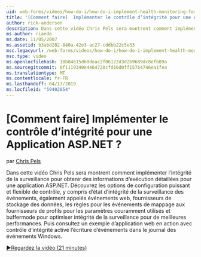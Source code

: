 ```yaml
---
uid: web-forms/videos/how-do-i/how-do-i-implement-health-monitoring-for-an-aspnet-application
title: '[Comment faire]  Implémenter le contrôle d’intégrité pour une Application ASP.NET ? | Microsoft Docs'
author: rick-anderson
description: Dans cette vidéo Chris Pels sera montrent comment implémenter l’intégrité de la surveillance pour obtenir des informations d’exécution détaillées pour une application ASP.NET. Découvrez la puissante et...
ms.author: riande
ms.date: 11/05/2007
ms.assetid: b3abd282-840a-42e3-ac27-cddbb22c5e33
msc.legacyurl: /web-forms/videos/how-do-i/how-do-i-implement-health-monitoring-for-an-aspnet-application
msc.type: video
ms.openlocfilehash: 18b84615d60deac2f06122d3d2b9689dc8efb09a
ms.sourcegitcommit: 0f1119340e4464720cfd16d0ff15764746ea1fea
ms.translationtype: MT
ms.contentlocale: fr-FR
ms.lasthandoff: 04/17/2019
ms.locfileid: "59402854"
---
```

# <a name="how-do-i--implement-health-monitoring-for-an-aspnet-application"></a>[Comment faire]  Implémenter le contrôle d’intégrité pour une Application ASP.NET ?

par [Chris Pels](https://twitter.com/chrispels)

Dans cette vidéo Chris Pels sera montrent comment implémenter l’intégrité de la surveillance pour obtenir des informations d’exécution détaillées pour une application ASP.NET. Découvrez les options de configuration puissant et flexible de contrôle, y compris d’état d’intégrité de la surveillance des événements, également appelés événements web, fournisseurs de stockage des données, les règles pour les événements de mappage aux fournisseurs de profils pour les paramètres couramment utilisés et buffermode pour optimiser intégrité de la surveillance pour de meilleures performances. Puis consultez un exemple d’application web en action avec contrôle d’intégrité activé l’écriture d’événements dans le journal des événements Windows.

[&#9654;Regardez la vidéo (21 minutes)](https://channel9.msdn.com/Blogs/ASP-NET-Site-Videos/how-do-i-implement-health-monitoring-for-an-aspnet-application)

